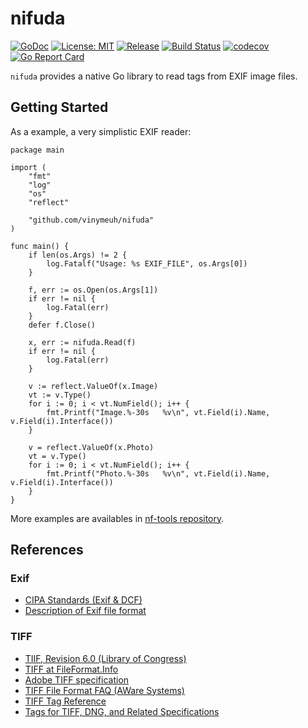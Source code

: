 # nifuda

[![GoDoc](https://godoc.org/github.com/vinymeuh/nifuda?status.svg)](https://godoc.org/github.com/vinymeuh/nifuda)
[![License: MIT](https://img.shields.io/badge/License-MIT-blue.svg)](https://opensource.org/licenses/MIT)
[![Release](https://img.shields.io/github/release/vinymeuh/nifuda)](https://github.com/vinymeuh/nifuda/releases/latest)
[![Build Status](https://travis-ci.org/vinymeuh/nifuda.svg?branch=master)](https://travis-ci.org/vinymeuh/nifuda)
[![codecov](https://codecov.io/gh/vinymeuh/nifuda/branch/master/graph/badge.svg)](https://codecov.io/gh/vinymeuh/nifuda)
[![Go Report Card](https://goreportcard.com/badge/github.com/vinymeuh/nifuda)](https://goreportcard.com/report/github.com/vinymeuh/nifuda)

`nifuda` provides a native Go library to read tags from EXIF image files.

## Getting Started

As a example, a very simplistic EXIF reader:

```golang
package main

import (
    "fmt"
    "log"
    "os"
    "reflect"

    "github.com/vinymeuh/nifuda"
)

func main() {
    if len(os.Args) != 2 {
        log.Fatalf("Usage: %s EXIF_FILE", os.Args[0])
    }

    f, err := os.Open(os.Args[1])
    if err != nil {
        log.Fatal(err)
    }
    defer f.Close()

    x, err := nifuda.Read(f)
    if err != nil {
        log.Fatal(err)
    }

    v := reflect.ValueOf(x.Image)
    vt := v.Type()
    for i := 0; i < vt.NumField(); i++ {
        fmt.Printf("Image.%-30s   %v\n", vt.Field(i).Name, v.Field(i).Interface())
    }

    v = reflect.ValueOf(x.Photo)
    vt = v.Type()
    for i := 0; i < vt.NumField(); i++ {
        fmt.Printf("Photo.%-30s   %v\n", vt.Field(i).Name, v.Field(i).Interface())
    }
}
```

More examples are availables in [nf-tools repository](https://github.com/vinymeuh/nf-tools).

## References

### Exif

* [CIPA Standards (Exif & DCF)](http://www.cipa.jp/std/std-sec_e.html)
* [Description of Exif file format](http://gvsoft.no-ip.org/exif/exif-explanation.html)

### TIFF

* [TIIF, Revision 6.0 (Library of Congress)](https://www.loc.gov/preservation/digital/formats/fdd/fdd000022.shtml)
* [TIFF at FileFormat.Info](http://www.fileformat.info/format/tiff/index.dir)
* [Adobe TIFF specification](https://www.adobe.io/open/standards/TIFF.html)
* [TIFF File Format FAQ (AWare Systems)](https://www.awaresystems.be/imaging/tiff/faq.html)
* [TIFF Tag Reference](https://www.awaresystems.be/imaging/tiff/tifftags.html)
* [Tags for TIFF, DNG, and Related Specifications](https://www.loc.gov/preservation/digital/formats/content/tiff_tags.shtml)
